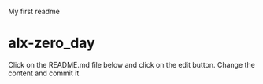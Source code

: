 My first readme
# alx-zero_day
Click on the README.md file below and click on the edit button. Change the content and commit it
